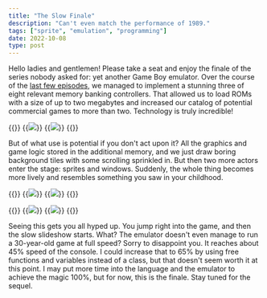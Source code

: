 ```yaml
---
title: "The Slow Finale"
description: "Can't even match the performance of 1989."
tags: ["sprite", "emulation", "programming"]
date: 2022-10-08
type: post
---
```

Hello ladies and gentlemen! Please take a seat and enjoy the finale of the series nobody asked for: yet another Game Boy emulator. Over the course of the [last few episodes](https://github.com/jsmolka/img/compare/0.3...0.4), we managed to implement a stunning three of eight relevant memory banking controllers. That allowed us to load ROMs with a size of up to two megabytes and increased our catalog of potential commercial games to more than two. Technology is truly incredible!

{{<wrap>}}
  {{<image src="img/technology.png" caption="Technology is incredible guy">}}
  {{<image src="img/super-mario-land.png" caption="Super Mario Land stage three boss">}}
{{</wrap>}}

But of what use is potential if you don't act upon it? All the graphics and game logic stored in the additional memory, and we just draw boring background tiles with some scrolling sprinkled in. But then two more actors enter the stage: sprites and windows. Suddenly, the whole thing becomes more lively and resembles something you saw in your childhood.

{{<wrap>}}
  {{<image src="img/zelda-intro.png" caption="Zelda intro sequence">}}
  {{<image src="img/zelda-bow-wow.png" caption="[Madam MeowMeow's](https://zelda.fandom.com/wiki/Madam_MeowMeow) [BowWow](https://zelda.fandom.com/wiki/BowWow)">}}
{{</wrap>}}

{{<wrap>}}
  {{<image src="img/zelda-shield.png" caption="Link receives his shield">}}
  {{<image src="img/zelda-sword.png" caption="Not the Master Sword">}}
{{</wrap>}}

Seeing this gets you all hyped up. You jump right into the game, and then the slow slideshow starts. What? The emulator doesn't even manage to run a 30-year-old game at full speed? Sorry to disappoint you. It reaches about 45% speed of the console. I could increase that to 65% by using free functions and variables instead of a class, but that doesn't seem worth it at this point. I may put more time into the language and the emulator to achieve the magic 100%, but for now, this is the finale. Stay tuned for the sequel.
